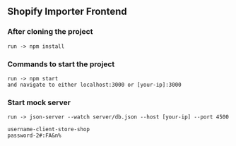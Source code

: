 ## Shopify Importer Frontend

### After cloning the project
    run -> npm install

### Commands to start the project
    run -> npm start
    and navigate to either localhost:3000 or [your-ip]:3000

### Start mock server
    run -> json-server --watch server/db.json --host [your-ip] --port 4500
    
    username-client-store-shop
    password-2#:FA&n%
